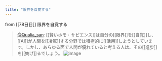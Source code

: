 ```yaml
---
title: "限界を自覚する"
---
```


from [[78日目]]
限界を自覚する
> [@Qualia_san](https://twitter.com/Qualia_san/status/1632734227312828416?s=20): [[賢いホモ・サピエンス]]は自分の[[限界]]を[[自覚]]し、[[AI]]が人間を[[凌駕]]する分野では積極的に[[活用]]しようとしています。しかし、あらゆる面で人間が優れていると考える人は、その[[進歩]]を[[妨げ]]るでしょう。
> ![image](https://pbs.twimg.com/media/Fqii-kxaUAAv-zs.png)
